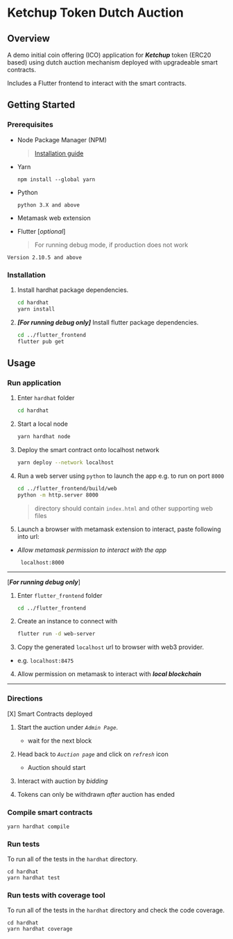 # **Ketchup Token Dutch Auction**

## Overview

A demo initial coin offering (ICO) application for **_Ketchup_** token (ERC20 based) using dutch auction mechanism deployed with upgradeable smart contracts.

Includes a Flutter frontend to interact with the smart contracts.

## Getting Started

### Prerequisites

- Node Package Manager (NPM)

  > [Installation guide](https://docs.npmjs.com/downloading-and-installing-node-js-and-npm)

- Yarn
  ```
  npm install --global yarn
  ```
- Python

  ```
  python 3.X and above
  ```

- Metamask web extension

- Flutter [_optional_]
  > For running debug mode, if production does not work

```
Version 2.10.5 and above
```

### Installation

1. Install hardhat package dependencies.

   ```bash
   cd hardhat
   yarn install
   ```

2. **_[For running debug only]_** Install flutter package dependencies.

   ```bash
   cd ../flutter_frontend
   flutter pub get
   ```

## Usage

### Run application

1. Enter `hardhat` folder

   ```bash
   cd hardhat
   ```

2. Start a local node

   ```bash
   yarn hardhat node
   ```

3. Deploy the smart contract onto localhost network

   ```bash
   yarn deploy --network localhost
   ```

4. Run a web server using `python` to launch the app
   e.g. to run on port `8000`

   ```bash
   cd ../flutter_frontend/build/web
   python -m http.server 8000
   ```

   > directory should contain `index.html` and other supporting web files

5. Launch a browser with metamask extension to interact, paste following into url:

- _Allow metamask permission to interact with the app_
  ```
   localhost:8000
  ```

---

[***For running debug only***]

1.  Enter `flutter_frontend` folder

    ```bash
    cd ../flutter_frontend
    ```

2.  Create an instance to connect with

    ```bash
    flutter run -d web-server
    ```

3.  Copy the generated `localhost` url to browser with web3 provider.

- e.g. `localhost:8475`

4. Allow permission on metamask to interact with **_local blockchain_**

---

### Directions

[X] Smart Contracts deployed

1. Start the auction under _`Admin Page`_.
   - wait for the next block
2. Head back to _`Auction page`_ and click on _`refresh`_ icon
   - Auction should start
3. Interact with auction by _bidding_

4. Tokens can only be withdrawn _after_ auction has ended

### Compile smart contracts

```
yarn hardhat compile
```

### Run tests

To run all of the tests in the `hardhat` directory.

```
cd hardhat
yarn hardhat test
```

### Run tests with coverage tool

To run all of the tests in the `hardhat` directory and check the code coverage.

```
cd hardhat
yarn hardhat coverage
```
